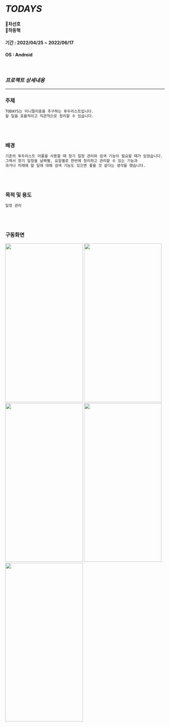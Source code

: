 # _TODAYS_

#### 🐣차선호 <br>  🐣하동혁
#### 기간 : 2022/04/25 ~ 2022/06/17
#### OS : Android
<br>


### _프로젝트 상세내용_
***
### 주제

```sh
TODAYS는 미니멀리즘을 추구하는 투두리스트입니다.
할 일을 효율적이고 직관적으로 정리할 수 있습니다.
```
<br>
<br>
    

### 배경

```sh
기존의 투두리스트 어플을 사용할 때 장기 일정 관리와 검색 기능이 필요할 때가 있었습니다. 
그래서 장기 일정을 날짜별, 요일별로 한번에 정리하고 관리할 수 있는 기능과
과거나 미래에 할 일에 대해 검색 기능도 있으면 좋을 것 같다는 생각을 했습니다.
```
<br>
<br>

### 목적 및 용도

```sh
일정 관리
```
<br>
<br>

### 구동화면
<img src="https://user-images.githubusercontent.com/66107343/175979193-d09cef46-4b57-45ba-aa65-badf604396bd.png" width="245" height="500"/>
<img src="https://user-images.githubusercontent.com/66107343/175979524-6caea99b-1621-4151-b317-fa95ef161015.png" width="245" height="500"/>
<img src="https://user-images.githubusercontent.com/66107343/175979598-f0de64e2-e075-4b02-a294-39c6044dd0f1.png" width="245" height="500"/>
<img src="https://user-images.githubusercontent.com/66107343/175979648-7f06d938-38bf-4ee4-ab7f-9150bf28fbce.png" width="245" height="500"/>
<img src="https://user-images.githubusercontent.com/66107343/175979686-2ba85b01-3ede-4fc6-80db-aa7342808e84.png" width="245" height="500"/>



